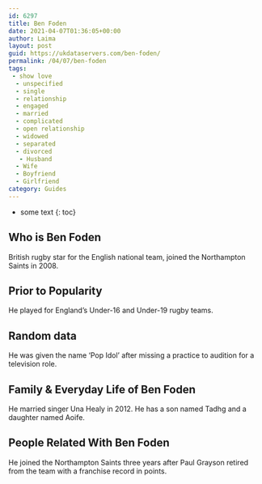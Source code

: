 ```yaml
---
id: 6297
title: Ben Foden
date: 2021-04-07T01:36:05+00:00
author: Laima
layout: post
guid: https://ukdataservers.com/ben-foden/
permalink: /04/07/ben-foden
tags:
 - show love
  - unspecified
  - single
  - relationship
  - engaged
  - married
  - complicated
  - open relationship
  - widowed
  - separated
  - divorced
   - Husband
  - Wife
  - Boyfriend
  - Girlfriend
category: Guides
---
```


* some text
{: toc}


## Who is Ben Foden
                  
                  
                  
British rugby star for the English national team, joined the Northampton Saints in 2008.
                  
              
            
              
            
                
                
                
## Prior to Popularity
                  
                  
                  
He played for England&#8217;s Under-16 and Under-19 rugby teams.
                  
              
            
              
            
                
                
                
## Random data
                  
                  
                  
He was given the name &#8216;Pop Idol&#8217; after missing a practice to audition for a television role.
                  
              
            
              
            
                
                
                
## Family & Everyday Life of Ben Foden
                  
                  
                  
He married singer Una Healy in 2012. He has a son named Tadhg and a daughter named Aoife.
                  
              
            
              
            
                
                
                
## People Related With Ben Foden
                  
                  
                  
He joined the Northampton Saints three years after Paul Grayson retired from the team with a franchise record in points.
                  
              
            
              
            
                
              
            
              
              
            
            
              
            
          
          
          
